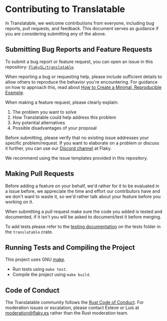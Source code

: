 # Contributing to Translatable

In Translatable, we welcome contributions from everyone, including bug reports,
pull requests, and feedback. This document serves as guidance if you are
considering submitting any of the above.

## Submitting Bug Reports and Feature Requests

To submit a bug report or feature request, you can open an issue in this
repository: [`FlakySL/translatable`](https://github.com/FlakySL/translatable).

When reporting a bug or requesting help, please include sufficient details
to allow others to reproduce the behavior you're encountering. For guidance on
how to approach this, read about [How to Create a Minimal, Reproducible Example](https://stackoverflow.com/help/minimal-reproducible-example).

When making a feature request, please clearly explain:

1. The problem you want to solve
2. How Translatable could help address this problem
3. Any potential alternatives
4. Possible disadvantages of your proposal

Before submitting, please verify that no existing issue addresses your specific
problem/request. If you want to elaborate on a problem or discuss it further,
you can use our [Discord channel](https://discord.gg/AJWFyps23a) at Flaky.

We recommend using the issue templates provided in this repository.

## Making Pull Requests

Before adding a feature on your behalf, we'd rather for it to be evaluated
in a issue before, we appreciate the time and effort our contributors have
and we don't want to waste it, so we'd rather talk about your feature before
you working on it.

When submitting a pull request make sure the code you added is tested and
documented, if it isn't you will be asked to document/test it before merging.

To add tests please refer to the [testing documentation] on the tests folder
in the `translatable` crate.

## Running Tests and Compiling the Project

This project uses GNU [make](https://www.gnu.org/software/make/).

- Run tests using `make test`.
- Compile the project using `make build`.

## Code of Conduct

The Translatable community follows the [Rust Code of Conduct](https://www.rust-lang.org/policies/code-of-conduct).
For moderation issues or escalation, please contact Esteve or Luis at
[moderation@flaky.es](mailto:moderation@flaky.es) rather than the Rust
moderation team.

[testing documentation]: ./translatable/tests/README.md
